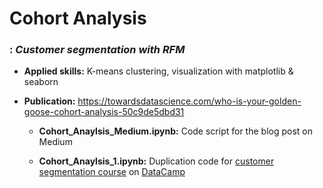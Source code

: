 # Cohort Analysis
### : *Customer segmentation with RFM*

* **Applied skills:** K-means clustering, visualization with matplotlib & seaborn  

* **Publication:** https://towardsdatascience.com/who-is-your-golden-goose-cohort-analysis-50c9de5dbd31 

  - **Cohort_Anaylsis_Medium.ipynb:** Code script for the blog post on Medium

  - **Cohort_Anaylsis_1.ipynb:** Duplication code for [customer segmentation course](https://www.datacamp.com/courses/customer-segmentation-in-python) on [DataCamp](https://www.datacamp.com)
